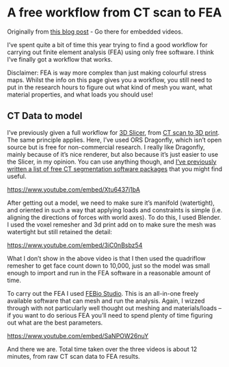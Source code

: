 # A free workflow from CT scan to FEA

Originally from [this blog post](https://peterfalkingham.com/2020/11/06/a-free-opensource-workflow-from-ct-scan-to-fea/) - Go there for embedded videos.

I’ve spent quite a bit of time this year trying to find a good workflow for carrying out finite element analysis (FEA) using only free software. I think I’ve finally got a workflow that works.

Disclaimer: FEA is way more complex than just making colourful stress maps. Whilst the info on this page gives you a workflow, you still need to put in the research hours to figure out what kind of mesh you want, what material properties, and what loads you should use!

## CT Data to model

I’ve previously given a full workflow for [3D Slicer](https://peterfalkingham.com/2015/03/12/227/), from [CT scan to 3D print](https://peterfalkingham.com/2018/04/29/ct-data-to-3d-print-in-15-minutes-using-free-software/). The same principle applies. Here, I’ve used ORS Dragonfly, which isn’t open source but is free for non-commercial research. I really like Dragonfly, mainly because of it’s nice renderer, but also because it’s just easier to use the Slicer, in my opinion. You can use anything though, and [I‘ve previously written a list of free CT segmentation software packages](https://peterfalkingham.com/2019/02/18/free-software-for-ct-segmentation-2019/) that you might find useful.

https://www.youtube.com/embed/Xtu6437j1bA

After getting out a model, we need to make sure it’s manifold (watertight), and oriented in such a way that applying loads and constraints is simple (i.e. aligning the directions of forces with world axes). To do this, I used Blender. I used the voxel remesher and 3d print add on to make sure the mesh was watertight but still retained the detail:

https://www.youtube.com/embed/3iC0nBsbz54

What I don’t show in the above video is that I then used the quadriflow remesher to get face count down to 10,000, just so the model was small enough to import and run in the FEA software in a reasonable amount of time.

To carry out the FEA I used [FEBio Studio](https://febio.org/). This is an all-in-one freely available software that can mesh and run the analysis. Again, I wizzed through with not particularly well thought out meshing and materials/loads – if you want to do serious FEA you’ll need to spend plenty of time figuring out what are the best parameters.

https://www.youtube.com/embed/SaNPOW26nuY

And there we are. Total time taken over the three videos is about 12 minutes, from raw CT scan data to FEA results.
